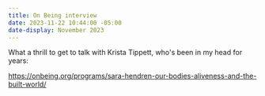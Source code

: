 ```yaml
---
title: On Being interview
date: 2023-11-22 10:44:00 -05:00
date-display: November 2023
---
```


What a thrill to get to talk with Krista Tippett, who's been in my head for years:

https://onbeing.org/programs/sara-hendren-our-bodies-aliveness-and-the-built-world/